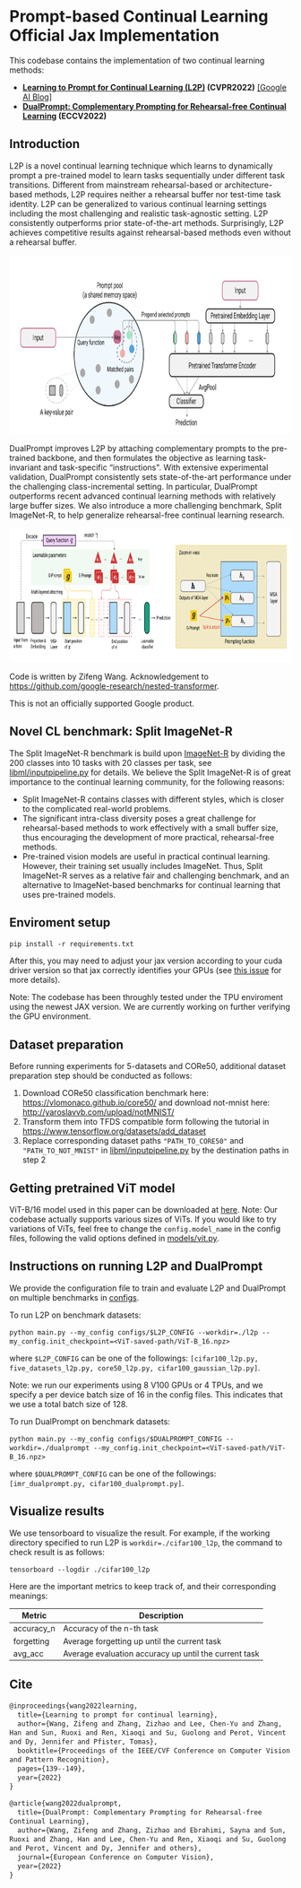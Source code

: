 # Prompt-based Continual Learning Official Jax Implementation

This codebase contains the implementation of two continual learning methods: 

- **[Learning to Prompt for Continual Learning (L2P)](https://arxiv.org/pdf/2112.08654.pdf) (CVPR2022)** [[Google AI Blog]](https://ai.googleblog.com/2022/04/learning-to-prompt-for-continual.html)
- **[DualPrompt: Complementary Prompting for Rehearsal-free Continual Learning](https://arxiv.org/pdf/2204.04799.pdf) (ECCV2022)**

## Introduction
L2P is a novel continual learning technique which learns to dynamically prompt a pre-trained model to learn tasks sequentially under different task transitions. Different from mainstream rehearsal-based or architecture-based methods, L2P requires neither a rehearsal buffer nor test-time task identity. L2P can be generalized to various continual learning settings including the most challenging and realistic task-agnostic setting. L2P consistently outperforms prior state-of-the-art methods. Surprisingly, L2P achieves competitive results against rehearsal-based methods even without a rehearsal buffer.
<p align="center">
<img src="./l2p_illustration.png" width="850" height="320">
</p>
DualPrompt improves L2P by attaching complementary prompts to the pre-trained backbone, and then formulates the objective as learning task-invariant and task-specific “instructions". With extensive experimental validation, DualPrompt consistently sets state-of-the-art performance under the challenging class-incremental setting. In particular, DualPrompt outperforms recent advanced continual learning methods with relatively large buffer sizes. We also introduce a more challenging benchmark, Split ImageNet-R, to help generalize rehearsal-free continual learning research.
<p align="center">
<img src="./dualprompt_illustration.png" width="850" height="240">
</p>


Code is written by Zifeng Wang. Acknowledgement to https://github.com/google-research/nested-transformer.

This is not an officially supported Google product.

## Novel CL benchmark: Split ImageNet-R
The Split ImageNet-R benchmark is build upon [ImageNet-R](https://www.tensorflow.org/datasets/catalog/imagenet_r) by dividing the 200 classes into 10 tasks with 20 classes per task, see [libml/inputpipeline.py](libml/inputpipeline.py) for details. We believe the Split ImageNet-R is of great importance to the continual learning community, for the following reasons:

- Split ImageNet-R contains classes with different styles, which is closer to the complicated real-world problems.
- The significant intra-class diversity poses a great challenge for rehearsal-based methods to work effectively with a small buffer size, thus encouraging the development of more practical, rehearsal-free methods.
- Pre-trained vision models are useful in practical continual learning. However, their training set usually includes ImageNet. Thus, Split ImageNet-R serves as a relative fair and challenging benchmark, and an alternative to ImageNet-based benchmarks for continual learning that uses pre-trained models.

## Enviroment setup
```
pip install -r requirements.txt
```
After this, you may need to adjust your jax version according to your cuda driver version so that jax correctly identifies your GPUs (see [this issue](https://github.com/google/jax/issues/5231) for more details).

Note: The codebase has been throughly tested under the TPU enviroment using the newest JAX version. We are currently working on further verifying the GPU environment.

## Dataset preparation
Before running experiments for 5-datasets and CORe50, additional dataset preparation step should be conducted as follows:

1. Download CORe50 classification benchmark here: https://vlomonaco.github.io/core50/ and download not-mnist here: http://yaroslavvb.com/upload/notMNIST/
2. Transform them into TFDS compatible form following the tutorial in https://www.tensorflow.org/datasets/add_dataset
3. Replace corresponding dataset paths `"PATH_TO_CORE50"` and `"PATH_TO_NOT_MNIST"` in [libml/inputpipeline.py](libml/inputpipeline.py) by the destination paths in step 2


## Getting pretrained ViT model
ViT-B/16 model used in this paper can be downloaded at [here](https://storage.googleapis.com/vit_models/imagenet21k/ViT-B_16.npz).
Note: Our codebase actually supports various sizes of ViTs. If you would like to try variations of ViTs, feel free to change the `config.model_name` in the config files, following the valid options defined in [models/vit.py](models/vit.py).


## Instructions on running L2P and DualPrompt
We provide the configuration file to train and evaluate L2P and DualPrompt on multiple benchmarks in [configs](configs/).


To run L2P on benchmark datasets:

```
python main.py --my_config configs/$L2P_CONFIG --workdir=./l2p --my_config.init_checkpoint=<ViT-saved-path/ViT-B_16.npz>
```
where `$L2P_CONFIG` can be one of the followings: `[cifar100_l2p.py, five_datasets_l2p.py, core50_l2p.py, cifar100_gaussian_l2p.py]`.

Note: we run our experiments using 8 V100 GPUs or 4 TPUs, and we specify a per device batch size of 16 in the config files. This indicates that we use a total batch size of 128.


To run DualPrompt on benchmark datasets:

```
python main.py --my_config configs/$DUALPROMPT_CONFIG --workdir=./dualprompt --my_config.init_checkpoint=<ViT-saved-path/ViT-B_16.npz>
```
where `$DUALPROMPT_CONFIG` can be one of the followings: `[imr_dualprompt.py, cifar100_dualprompt.py]`.




## Visualize results
We use tensorboard to visualize the result. For example, if the working directory specified to run L2P is `workdir=./cifar100_l2p`, the command to check result is as follows:

```
tensorboard --logdir ./cifar100_l2p
```
Here are the important metrics to keep track of, and their corresponding meanings:

| Metric    | Description |
| ----------- | ----------- |
| accuracy_n      | Accuracy of the n-th task       |
| forgetting   | Average forgetting up until the current task       |
| avg_acc  | Average evaluation accuracy up until the current task      |



## Cite
```
@inproceedings{wang2022learning,
  title={Learning to prompt for continual learning},
  author={Wang, Zifeng and Zhang, Zizhao and Lee, Chen-Yu and Zhang, Han and Sun, Ruoxi and Ren, Xiaoqi and Su, Guolong and Perot, Vincent and Dy, Jennifer and Pfister, Tomas},
  booktitle={Proceedings of the IEEE/CVF Conference on Computer Vision and Pattern Recognition},
  pages={139--149},
  year={2022}
}
```

```
@article{wang2022dualprompt,
  title={DualPrompt: Complementary Prompting for Rehearsal-free Continual Learning},
  author={Wang, Zifeng and Zhang, Zizhao and Ebrahimi, Sayna and Sun, Ruoxi and Zhang, Han and Lee, Chen-Yu and Ren, Xiaoqi and Su, Guolong and Perot, Vincent and Dy, Jennifer and others},
  journal={European Conference on Computer Vision},
  year={2022}
}
```
